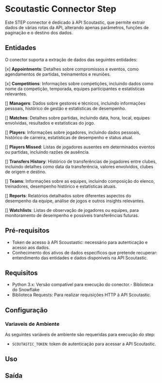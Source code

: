 # Scoutastic Connector Step

Este STEP connector é dedicado à API Scoutastic, que permite extrair dados de várias rotas da API, alterando apenas parâmetros, funções de paginação e o destino dos dados.

## Entidades

O conector suporta a extração de dados das seguintes entidades:

[x] **Appointments**: Detalhes sobre compromissos e eventos, como agendamentos de partidas, treinamentos e reuniões.

[x] **Competitions**: Informações sobre competições, incluindo dados como nome da competição, temporada, equipes participantes e estatísticas relevantes.

[] **Managers**: Dados sobre gestores e técnicos, incluindo informações pessoais, histórico de gestão e estatísticas de desempenho.

[] **Matches**: Detalhes sobre partidas, incluindo data, hora, local, equipes envolvidas, resultados e estatísticas do jogo.

[] **Players**: Informações sobre jogadores, incluindo dados pessoais, histórico de carreira, estatísticas de desempenho e status atual.

[] **Players Missed**: Listas de jogadores ausentes em determinados eventos ou partidas, incluindo razões de ausência.

[] **Transfers History**: Histórico de transferências de jogadores entre clubes, incluindo detalhes como data da transferência, valores envolvidos, clubes de origem e destino.

[] **Teams**: Informações sobre as equipes, incluindo composição do elenco, treinadores, desempenho histórico e estatísticas atuais.

[] **Reports**: Relatórios detalhados sobre diferentes aspectos do desempenho da equipe, análise de jogos e outros insights relevantes.

[] **Watchlists**: Listas de observação de jogadores ou equipes, para monitoramento de desempenho e possíveis transferências futuras.

## Pré-requisitos

- Token de acesso à API Scoustastic: necessário para autenticação e acesso aos dados.
- Conhecimento dos ativos de dados específicos que pretende recuperar: entendimento das entidades e dados disponíveis na API Scoutastic.

## Requisitos

- Python 3.x: Versão compatível para execução do conector.- Biblioteca do Snowflake
- Biblioteca Requests: Para realizar requisições HTTP à API Scoutastic.

## Configuração

### Variaveis de Ambiente

As seguintes variáveis de ambiente são requeridas para execução do step:

- `SCOUTASTIC_TOKEN`: token de autenticação para acessar a API Scoutastic.

## Uso

## Saída